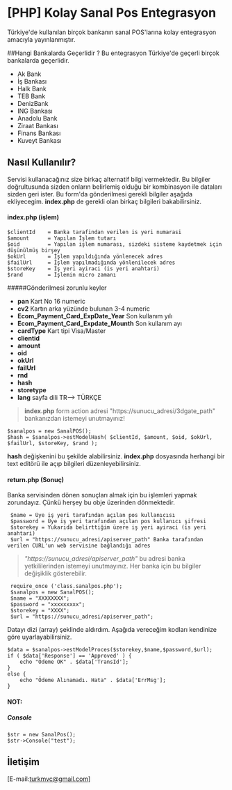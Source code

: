 [PHP] Kolay Sanal Pos Entegrasyon
========

Türkiye'de kullanılan birçok bankanın sanal POS'larına kolay entegrasyon amacıyla yayınlanmıştır.

##Hangi Bankalarda Geçerlidir ?
Bu entegrasyon Türkiye'de geçerli birçok bankalarda geçerlidir. 
- Ak Bank
- İş Bankası
- Halk Bank
- TEB Bank
- DenizBank
- ING Bankası
- Anadolu Bank
- Ziraat Bankası
- Finans Bankası
- Kuveyt Bankası


## Nasıl Kullanılır? 
Servisi kullanacağınız size birkaç alternatif bilgi vermektedir. Bu bilgiler doğrultusunda sizden onların belirlemiş olduğu bir kombinasyon ile dataları sizden geri ister. Bu form'da gönderilmesi gerekli bilgiler aşağıda ekliyecegim. **index.php** de gerekli olan birkaç bilgileri bakabilirsiniz.

#### index.php (işlem)

```
$clientId    = Banka tarafindan verilen is yeri numarasi
$amount      = Yapılan İşlem tutarı
$oid         = Yapılan işlem numarası, sizdeki sisteme kaydetmek için düşünülmüş birşey
$okUrl       = İşlem yapıldığında yönlenecek adres
$failUrl     = İşlem yapılmadığında yönlenilecek adres
$storeKey    = İş yeri ayiraci (is yeri anahtari)
$rand        = İşlemin micro zamanı
```
#####Gönderilmesi zorunlu keyler

- __pan__ Kart No 16 numeric
- __cv2__ Kartın arka yüzünde bulunan 3-4 numeric
- __Ecom_Payment_Card_ExpDate_Year__ Son kullanım yılı
- __Ecom_Payment_Card_Expdate_Mounth__ Son kullanım ayı
- __cardType__ Kart tipi Visa/Master
- __clientid__
- __amount__
- __oid__
- __okUrl__
- __failUrl__
- __rnd__
- __hash__
- __storetype__
- __lang__ sayfa dili TR--> TÜRKÇE

> __index.php__ form action adresi "https://sunucu_adresi/3dgate_path" bankanızdan istemeyi unutmayınız!

```
$sanalpos = new SanalPOS();
$hash = $sanalpos->estModelHash( $clientId, $amount, $oid, $okUrl, $failUrl, $storeKey, $rand );
```
**hash** değişkenini bu şekilde alabilirsiniz. **index.php** dosyasında herhangi bir text editörü ile açıp bilgileri düzenleyebilirsiniz.

#### return.php (Sonuç)

Banka servisinden dönen sonuçları almak için bu işlemleri yapmak zorundayız. Çünkü herşey bu obje üzerinden dönmektedir.


````
 $name = Üye iş yeri tarafından açılan pos kullanıcısı
 $password = Üye iş yeri tarafından açılan pos kullanıcı şifresi
 $storekey = Yukarıda belirttiğim üzere iş yeri ayiraci (is yeri anahtari)
 $url = "https://sunucu_adresi/apiserver_path" Banka tarafından verilen CURL'un web servisine bağlandığı adres
````

> *"https://sunucu_adresi/apiserver_path"* bu adresi banka yetkililerinden istemeyi unutmayınız. Her banka için bu bilgiler değişiklik gösterebilir. 

````
 require_once ('class.sanalpos.php');
 $sanalpos = new SanalPOS();
 $name = "XXXXXXXX";
 $password = "xxxxxxxxx";
 $storekey = "XXXX";
 $url = "https://sunucu_adresi/apiserver_path";
````

Datayı dizi (array) şeklinde aldırdım. Aşağıda vereceğim kodları kendinize göre uyarlayabilirsiniz. 

````
$data = $sanalpos->estModelProces($storekey,$name,$password,$url);
if ( $data['Response'] == 'Approved' ) {
    echo "Ödeme OK" . $data['TransId'];
}
else {
    echo "Ödeme Alınamadı. Hata" . $data['ErrMsg'];
}
````

#### NOT:

##### Console
````
$str = new SanalPos();
$str->Console("test");
````

## İletişim
[E-mail:turkmvc@gmail.com]


